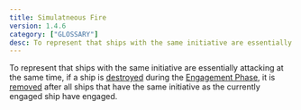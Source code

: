 ```yaml
---
title: Simulatneous Fire
version: 1.4.6
category: ["GLOSSARY"]
desc: To represent that ships with the same initiative are essentially attacking at the same time.
---
```


To represent that ships with the same initiative are essentially attacking at the same time, if a ship is [destroyed](/rules/Destroyed) during the [Engagement Phase](/rules/Engagement_Phase), it is [removed](/rules/Removed_From_The_Game) after all ships that have the same initiative as the currently engaged ship have engaged.